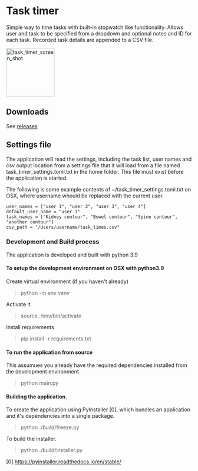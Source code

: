 # Task timer

Simple way to time tasks with built-in stopwatch like functionality.
Allows user and task to be specified from a dropdown and optional notes and ID for each task.
Recorded task details are appended to a CSV file.

<img width="131" alt="task_timer_screen_shot" src="https://user-images.githubusercontent.com/376295/151143120-c2e19f54-fcae-49a5-aafd-78dc85a370ea.png">


## Downloads
See [releases](https://github.com/Abe404/task_timer/releases)


## Settings file

The application will read the settings, including the task list, user names and csv output
location from a settings file that it will load from a file named task_timer_settings.toml.txt in the home folder.
This file must exist before the application is started.

The following is some example contents of ~/task_timer_settings.toml.txt on OSX, where 
username whould be replaced with the current user.
```
user_names = ["user 1", "user 2", "user 3", "user 4"]
default_user_name = "user 1"
task_names = ["Kidney contour", "Bowel contour", "Spine contour", "another contour"]
csv_path = "/Users/username/task_times.csv"
```


### Development and Build process
The application is developed and built with python 3.9

#### To setup the development environment on OSX with python3.9

Create virtual environment (if you haven't already)
> python -m env venv

Activate it 
> source ./env/bin/activate

Install requirements
> pip install -r requirements.txt


#### To run the application from source

This assumues you already have the required dependencies installed from the development environment
> python main.py


#### Building the application.

To create the application using PyInstaller [0], which bundles an application and it's dependencies into a single package.
> python ./build/freeze.py

To build the installer.
> python ./build/installer.py


[0] https://pyinstaller.readthedocs.io/en/stable/
